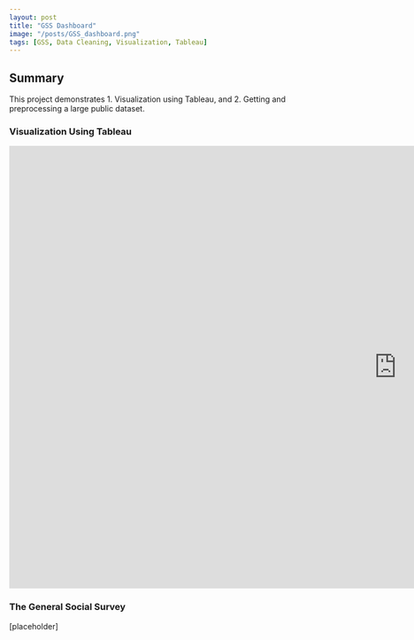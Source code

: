 ```yaml
---
layout: post
title: "GSS Dashboard"
image: "/posts/GSS_dashboard.png"
tags: [GSS, Data Cleaning, Visualization, Tableau]
---
```


## Summary
This project demonstrates 1. Visualization using Tableau, and 2. Getting and preprocessing a large public dataset.


### Visualization Using Tableau

<iframe 
    src="https://public.tableau.com/views/GSS_2_17387981106750/GSSDashboard?:embed=yes&:display_count=yes&:showVizHome=no" 
    width="1400" 
    height="800" 
    frameborder="0" 
    allowfullscreen>
</iframe>




### The General Social Survey

[placeholder]
